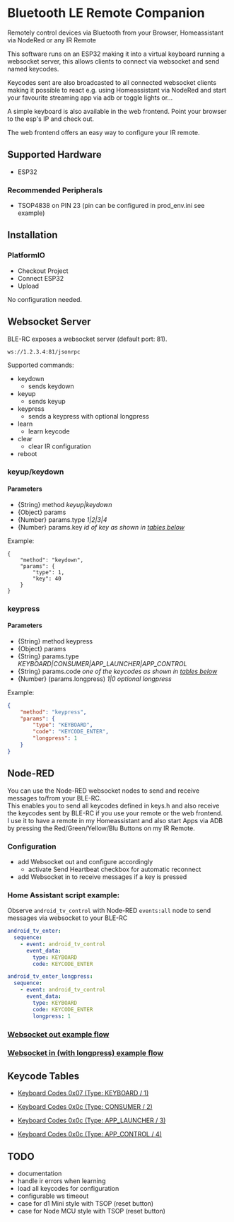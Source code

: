 # Bluetooth LE Remote Companion

Remotely control devices via Bluetooth from your Browser, Homeassistant via NodeRed or any IR Remote 

This software runs on an ESP32 making it into a virtual keyboard running a websocket server, this allows clients to connect via websocket and send named keycodes.

Keycodes sent are also broadcasted to all connected websocket clients making it possible to react 
e.g. using Homeassistant via NodeRed and start your favourite streaming app via adb or toggle lights or...

A simple keyboard is also available in the web frontend. Point your browser to the esp's IP and check out.

The web frontend offers an easy way to configure your IR remote.

## Supported Hardware
* ESP32

### Recommended Peripherals
* TSOP4838 on PIN 23 (pin can be configured in prod_env.ini see example)

## Installation
### PlatformIO
* Checkout Project
* Connect ESP32
* Upload

No configuration needed.

## Websocket Server
BLE-RC exposes a websocket server (default port: 81).
```
ws://1.2.3.4:81/jsonrpc
```
Supported commands:
* keydown
  * sends keydown
* keyup
  * sends keyup
* keypress
  * sends a keypress with optional longpress
* learn
  * learn keycode
* clear
  * clear IR configuration
* reboot

### keyup/keydown
#### Parameters
* {String} method <i>keyup|keydown</i>
* {Object} params
* {Number} params.type <i>1|2|3|4</i>
* {Number} params.key <i>id of key as shown in [tables below](#keycode-tables)</i>

Example:
```jsonby
{
    "method": "keydown",
    "params": {
        "type": 1,
        "key": 40
    } 
}
```
### keypress
#### Parameters
* {String} method keypress
* {Object} params
* {String} params.type <i>KEYBOARD|CONSUMER|APP_LAUNCHER|APP_CONTROL</i>
* {String} params.code <i>one of the keycodes as shown in [tables below](#keycode-tables)</i>
* {Number} (params.longpress) <i>1|0 optional longpress</i>

Example:
```json
{
    "method": "keypress",
    "params": {
        "type": "KEYBOARD",
        "code": "KEYCODE_ENTER",
        "longpress": 1
    } 
}
```
## Node-RED
You can use the Node-RED websocket nodes to send and receive messages to/from your BLE-RC.  
This enables you to send all keycodes defined in keys.h and also receive the keycodes sent by BLE-RC if you use your remote or the web frontend.  
I use it to have a remote in my Homeassistant and also start Apps via ADB by pressing the Red/Green/Yellow/Blu Buttons on my IR Remote.
### Configuration
* add Websocket out and configure accordingly
  * activate Send Heartbeat checkbox for automatic reconnect
* add Websocket in to receive messages if a key is pressed

### Home Assistant script example:
Observe `android_tv_control` with Node-RED `events:all` node to send messages via websocket to your BLE-RC
```yaml
android_tv_enter:
  sequence:
    - event: android_tv_control
      event_data:
        type: KEYBOARD
        code: KEYCODE_ENTER

android_tv_enter_longpress:
  sequence:
    - event: android_tv_control
      event_data:
        type: KEYBOARD
        code: KEYCODE_ENTER
        longpress: 1
```
### [Websocket out example flow](/doc/node-red/websocket-out-flow.json)
### [Websocket in (with longpress) example flow](/doc/node-red/websocket-in-flow.json)

## Keycode Tables
* [Keyboard Codes 0x07 (Type: KEYBOARD / 1)](/doc/keycodes/keyboard.md)
* [Keyboard Codes 0x0c (Type: CONSUMER / 2)](/doc/keycodes/consumer.md)
* [Keyboard Codes 0x0c (Type: APP_LAUNCHER / 3)](/doc/keycodes/app-launcher.md)

* [Keyboard Codes 0x0c (Type: APP_CONTROL / 4)](/doc/keycodes/app-control.md)
## TODO
* documentation
* handle ir errors when learning
* load all keycodes for configuration
* configurable ws timeout
* case for d1 Mini style with TSOP (reset button)
* case for Node MCU style with TSOP (reset button)